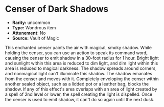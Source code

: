 
# Censer of Dark Shadows

* **Rarity:** uncommon
* **Type:** Wondrous item
* **Attunement:** No
* **Source:** Vault of Magic


This enchanted censer paints the air with magical, smoky shadow. While holding the censer, you can use an action to speak its command word, causing the censer to emit shadow in a 30-foot radius for 1 hour. Bright light and sunlight within this area is reduced to dim light, and dim light within this area is reduced to magical darkness. The shadow spreads around corners, and nonmagical light can't illuminate this shadow. The shadow emanates from the censer and moves with it. Completely enveloping the censer within another sealed object, such as a lidded pot or a leather bag, blocks the shadow. If any of this effect's area overlaps with an area of light created by a spell of 2nd level or lower, the spell creating the light is dispelled. Once the censer is used to emit shadow, it can't do so again until the next dusk.
